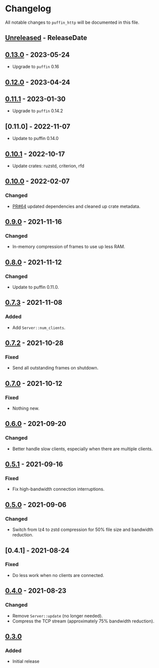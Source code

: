 <!-- markdownlint-disable blanks-around-headings blanks-around-lists no-duplicate-heading -->

# Changelog

All notable changes to `puffin_http` will be documented in this file.

<!-- next-header -->
## [Unreleased] - ReleaseDate
## [0.13.0] - 2023-05-24
- Upgrade to `puffin` 0.16

## [0.12.0] - 2023-04-24
## [0.11.1] - 2023-01-30
- Upgrade to `puffin` 0.14.2

## [0.11.0] - 2022-11-07
- Update to puffin 0.14.0

## [0.10.1] - 2022-10-17
- Update crates: ruzstd, criterion, rfd

## [0.10.0] - 2022-02-07
### Changed
- [PR#64](https://github.com/EmbarkStudios/puffin/pull/64) updated dependencies and cleaned up crate metadata.

## [0.9.0] - 2021-11-16
### Changed
- In-memory compression of frames to use up less RAM.

## [0.8.0] - 2021-11-12
### Changed
- Update to puffin 0.11.0.

## [0.7.3] - 2021-11-08
### Added
- Add `Server::num_clients`.

## [0.7.2] - 2021-10-28
### Fixed
- Send all outstanding frames on shutdown.

## [0.7.0] - 2021-10-12
### Fixed
- Nothing new.

## [0.6.0] - 2021-09-20
### Changed
- Better handle slow clients, especially when there are multiple clients.

## [0.5.1] - 2021-09-16
### Fixed
- Fix high-bandwidth connection interruptions.

## [0.5.0] - 2021-09-06
### Changed
- Switch from lz4 to zstd compression for 50% file size and bandwidth reduction.

## [0.4.1] - 2021-08-24
### Fixed
- Do less work when no clients are connected.

## [0.4.0] - 2021-08-23
### Changed
- Remove `Server::update` (no longer needed).
- Compress the TCP stream (approximately 75% bandwidth reduction).

## [0.3.0]
### Added
- Initial release

<!-- next-url -->
[Unreleased]: https://github.com/EmbarkStudios/puffin/compare/puffin_http-0.13.0...HEAD
[0.13.0]: https://github.com/EmbarkStudios/puffin/compare/puffin_http-0.12.0...puffin_http-0.13.0
[0.12.0]: https://github.com/EmbarkStudios/puffin/compare/puffin_http-0.11.1...puffin_http-0.12.0
[0.11.1]: https://github.com/EmbarkStudios/puffin/compare/puffin_http-0.11.0...puffin_http-0.11.1
[0.10.1]: https://github.com/EmbarkStudios/puffin/compare/puffin_http-0.10.1...puffin_http-0.11.0
[0.10.1]: https://github.com/EmbarkStudios/puffin/compare/puffin_http-0.10.0...puffin_http-0.10.1
[0.10.0]: https://github.com/EmbarkStudios/puffin/compare/0.9.0...puffin_http-0.10.0
[0.9.0]: https://github.com/EmbarkStudios/puffin/compare/puffin_http-0.8.0...puffin_http-0.9.0
[0.8.0]: https://github.com/EmbarkStudios/puffin/compare/puffin_http-0.7.3...puffin_http-0.8.0
[0.7.3]: https://github.com/EmbarkStudios/puffin/compare/puffin_http-0.7.2...puffin_http-0.7.3
[0.7.2]: https://github.com/EmbarkStudios/puffin/compare/puffin_http-0.7.0...puffin_http-0.7.2
[0.7.0]: https://github.com/EmbarkStudios/puffin/compare/puffin_http-0.6.0...puffin_http-0.7.0
[0.6.0]: https://github.com/EmbarkStudios/puffin/compare/puffin_http-0.5.1...puffin_http-0.6.0
[0.5.1]: https://github.com/EmbarkStudios/puffin/compare/puffin_http-0.5.0...puffin_http-0.5.1
[0.5.0]: https://github.com/EmbarkStudios/puffin/compare/puffin_http-0.4.0...puffin_http-0.5.0
[0.4.0]: https://github.com/EmbarkStudios/puffin/compare/puffin_http-0.3.0...puffin_http-0.4.0
[0.3.0]: https://github.com/EmbarkStudios/puffin/releases/tag/puffin_http-0.3.0
